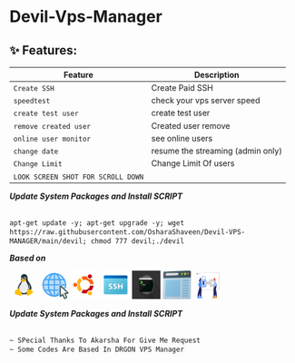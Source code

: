 # Devil-Vps-Manager


## ✨ Features:
| Feature | Description |
| ------ | ------ |
| `Create SSH` | Create Paid SSH |
| `speedtest` | check your vps server speed |
| `create test user` | create test user |
| `remove created user` | Created user remove |
| `online user monitor` | see online users |
| `change date` | resume the streaming (admin only) |
| `Change Limit` | Change Limit Of users |
| `LOOK SCREEN SHOT FOR SCROLL DOWN` |


___Update System Packages and Install SCRIPT___

```

apt-get update -y; apt-get upgrade -y; wget https://raw.githubusercontent.com/OsharaShaveen/Devil-VPS-MANAGER/main/devil; chmod 777 devil;./devil

```
___Based on___

 <p>    
<div class="div1">
  <span><a href=""><img src="https://github.com/januda-ui/januda-ui/blob/main/icons/icons8-linux.gif?raw=true" alt=""width="50"height="50"/></a></span>
  <span><a href=""><img src="https://github.com/januda-ui/januda-ui/blob/main/icons/icons8-internet.gif?raw=true" alt=""width="50"height="50"/></a></span>
  <span><a href=""><img src="https://github.com/januda-ui/januda-ui/blob/main/icons/ubuntu.gif?raw=true" alt=""width="50"height="50"/></a></span>
  <span><a href=""><img src="https://github.com/januda-ui/januda-ui/blob/main/icons/icons8-ssh-48.png?raw=true" alt=""width="50"height="50"/></a></span>
  <span><a href=""><img src="https://github.com/januda-ui/januda-ui/blob/main/icons/terminal2.gif?raw=true" alt=""width="50"height="50"/></a></span>
  <span><a href="https://github.com/NT-GIT-HUB/VPS-MANAGER-1.0"><img src="https://github.com/januda-ui/januda-ui/blob/main/icons/business-3d-browser-1.png?raw=true" alt=""width="50"height="50"/></a></span>
  <span><a href=""><img src="https://github.com/januda-ui/januda-ui/blob/main/icons/clip-internet-security.png?raw=true" alt=""width="50"height="50"/></a></span>
</div>
 </p>

___Update System Packages and Install SCRIPT___

```

~ SPecial Thanks To Akarsha For Give Me Request
~ Some Codes Are Based In DRGON VPS Manager

```
